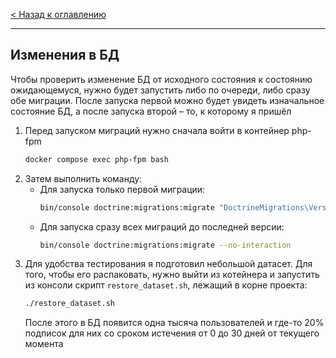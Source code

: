 [< Назад к оглавлению](../README.md)

___

## Изменения в БД
Чтобы проверить изменение БД от исходного состояния к состоянию ожидающемуся, нужно будет запустить либо по очереди, либо сразу обе миграции.
После запуска первой можно будет увидеть изначальное состояние БД, а после запуска второй – то, к которому я пришёл

  1. Перед запуском миграций нужно сначала войти в контейнер php-fpm
     ```bash
     docker compose exec php-fpm bash
     ```
  2. Затем выполнить команду:
     - Для запуска только первой миграции:
       ```bash
       bin/console doctrine:migrations:migrate "DoctrineMigrations\Version20231125191916" --no-interaction
       ```
     - Для запуска сразу всех миграций до последней версии:
       ```bash
       bin/console doctrine:migrations:migrate --no-interaction
       ```
  3. Для удобства тестирования я подготовил небольшой датасет. Для того, чтобы его распаковать, нужно выйти из котейнера
     и запустить из консоли скрипт `restore_dataset.sh`, лежащий в корне проекта:
     ```bash
     ./restore_dataset.sh
     ```
     После этого в БД появится одна тысяча пользователей и где-то 20% подписок для них со сроком истечения от 0 до 30 дней от текущего момента
